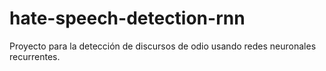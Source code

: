 # hate-speech-detection-rnn
Proyecto para la detección de discursos de odio usando redes neuronales recurrentes.

